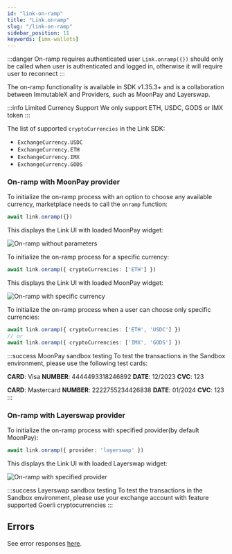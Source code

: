 ```yaml
---
id: "link-on-ramp"
title: "Link.onramp"
slug: "/link-on-ramp"
sidebar_position: 11
keywords: [imx-wallets]
---
```


:::danger On-ramp requires authenticated user
`Link.onramp({})` should only be called when user is authenticated and logged in, otherwise it will require user to reconnect
:::

The on-ramp functionality is available in SDK v1.35.3+ and is a collaboration between ImmutableX and Providers, such as MoonPay and Layerswap.

:::info Limited Currency Support
We only support ETH, USDC, GODS or IMX token
:::

The list of supported `cryptoCurrencies` in the Link SDK:

- `ExchangeCurrency.USDC`
- `ExchangeCurrency.ETH`
- `ExchangeCurrency.IMX`
- `ExchangeCurrency.GODS`


### On-ramp with MoonPay provider
To initialize the on-ramp process with an option to choose any available currency, marketplace needs to call the `onramp` function:

```typescript
await link.onramp({})
```

This displays the Link UI with loaded MoonPay widget:

![On-ramp without parameters](/img/link-sdk-onramp/onramp-without-params.png 'On-ramp without parameters')

To initialize the on-ramp process for a specific currency:

```typescript
await link.onramp({ cryptoCurrencies: ['ETH'] })
```

This displays the Link UI with loaded MoonPay widget:

![On-ramp with specific currency](/img/link-sdk-onramp/onramp-with-currency-chosen.png 'On-ramp with specific currency')

To initialize the on-ramp process when a user can choose only specific currencies:

```typescript
await link.onramp({ cryptoCurrencies: ['ETH', 'USDC'] })
// or
await link.onramp({ cryptoCurrencies: ['IMX', 'GODS'] })
```

:::success MoonPay sandbox testing
To test the transactions in the Sandbox environment, please use the following test cards:

**CARD**: Visa
**NUMBER**: 4444493318246892
**DATE**: 12/2023
**CVC**: 123

**CARD**: Mastercard
**NUMBER**: 2222755234426838
**DATE**: 01/2024
**CVC**: 123
:::

### On-ramp with Layerswap provider

To initialize the on-ramp process with specified provider(by default MoonPay):

```typescript
await link.onramp({ provider: 'layerswap' })
```
This displays the Link UI with loaded Layerswap widget:

![On-ramp with specified provider](/img/link-sdk-onramp/onramp-layerswap.png 'On-ramp with specified provider')

:::success Layerswap sandbox testing
To test the transactions in the Sandbox environment, please use your exchange account with feature supported Goerli cryptocurrencies
:::

## Errors

See error responses [here](./link-errors.md#onramp).